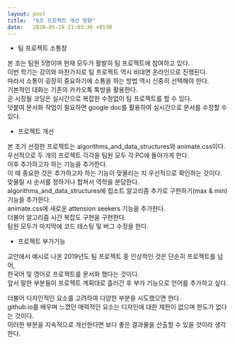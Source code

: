 ```yaml
---
layout: post
title:  "6조 프로젝트 개선 방향"
date:   2020-05-19 21:03:36 +0530
---
```

* 팀 프로젝트 소통창  

본 조는 팀원 5명이며 현재 모두가 활발히 팀 프로젝트에 참여하고 있다.  
이번 학기는 강의와 마찬가지로 팀 프로젝트 역시 비대면 온라인으로 진행된다.  
따라서 소통이 굉장히 중요하기에 소통을 하는 방법 역시 신중히 선택해야 한다.  
기본적인 대화는 기존의 카카오톡 톡방을 활용한다.  
곧 시장될 코딩은 실시간으로 복잡한 수정없이 팀 프로젝트를 할 수 있다.  
덧붙여 문서화 작업이 필요하면 google doc를 활용하여 실시간으로 문서를 수정할 수 있다.  

* 프로젝트 개선  

본 조가 선정한 프로젝트는 algorithms_and_data_structures와 animate.css이다.  
우선적으로 두 개의 프로젝트 각각을 팀원 모두 각 PC에 돌아가게 한다.  
이후 추가하고자 하는 기능을 추가한다.  
이 때 중요한 것은 추가하고자 하는 기능이 맞물리는 지 우선적으로 확인하는 것이다.  
맞물릴 시 순서를 정하거나 합쳐서 역학을 분담한다.  
algorithms_and_data_structures에 힙소트 알고리즘 추가로 구현하기(max & min)기능을 추가한다.  
animate.css에 새로운 attension seekers 기능을 추가한다.  
더불어 알고리즘 시간 복잡도 구현을 구현한다.  
탐원 모두가 마지막에 코드 테스팅 및 버그 수정을 한다. 

* 프로젝트 부가기능

교안에서 예시로 나온 2019년도 팀 프로젝트 중 인상적인 것은 단순히 프로젝트를 넘어,  
한국어 및 영어로 프로젝트를 문서화 했다는 것이다.  
앞서 말한 부분들이 프로젝트 계획대로 흘러간 후 부가 기능으로 언어를 추가하고 싶다.  

더불어 디자인적인 요소를 고려하여 다양한 부분을 시도했으면 한다.  
github.io를 배우며 느꼈던 매력적인 요소는 디자인에 대한 제한이 없으며 한도가 없다는 것이다.  
이러한 부분을 지속적으로 개선한다면 보다 좋은 결과물을 산출할 수 있을 것이라 생각한다.  

[jekyll-docs]: https://jekyllrb.com/docs/home
[jekyll-gh]:   https://github.com/jekyll/jekyll
[jekyll-talk]: https://talk.jekyllrb.com/

